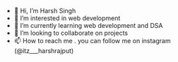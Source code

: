 - 👋 Hi, I’m Harsh Singh
- 👀 I’m interested in web development
- 🌱 I’m currently learning web development and DSA
- 💞️ I’m looking to collaborate on projects
- 📫 How to reach me . you can follow me on instagram (@itz___harshrajput)

<!---
h4rshgithub/h4rshgithub is a ✨ special ✨ repository because its `README.md` (this file) appears on your GitHub profile.
You can click the Preview link to take a look at your changes.
--->
